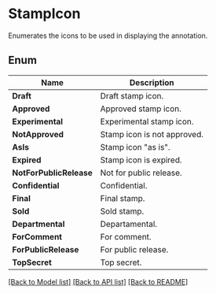 ﻿
# StampIcon
Enumerates the icons to be used in displaying the annotation.

## Enum
 Name | Description
------------ | ------------
**Draft** | Draft stamp icon.
**Approved** | Approved stamp icon.
**Experimental** | Experimental stamp icon.
**NotApproved** | Stamp icon is not approved.
**AsIs** | Stamp icon "as is".
**Expired** | Stamp icon is expired.
**NotForPublicRelease** | Not for public release.
**Confidential** | Confidential.
**Final** | Final stamp.
**Sold** | Sold stamp.
**Departmental** | Departamental.
**ForComment** | For comment.
**ForPublicRelease** | For public release.
**TopSecret** | Top secret.


[[Back to Model list]](../../README.md#documentation-for-models) [[Back to API list]](../../README.md#documentation-for-api-endpoints) [[Back to README]](../../README.md)


